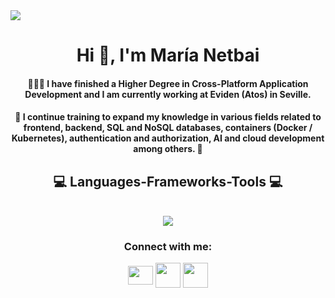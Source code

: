 <img src=https://i.imgur.com/01o5Ll2.png/>

<h1 align="center">Hi 👋, I'm María Netbai</h1>
<h4 align="center">👩🏼‍🎓 I have finished a Higher Degree in Cross-Platform Application Development and I am currently working at Eviden (Atos) in Seville.</h4>
<h4 align="center">📖 I continue training to expand my knowledge in various fields related to frontend, backend, SQL and NoSQL databases, containers (Docker / Kubernetes), authentication and authorization, AI and cloud development among others. 💪</h4>
<h2 align="center">💻 Languages-Frameworks-Tools 💻</h2>
<br/>
<div align="center">
    <img src="https://skillicons.dev/icons?i=vscode,github,git,html,css,js,npm,nodejs,angular,bootstrap,docker,mysql,mongodb,azure,aws,postgres,postman"/>
</div>

<h3 align="center">Connect with me:</h3>
<p align="center">
<a href="mailto:netbaimaria@gmail.com" target="blank"><img align="center" src=https://upload.wikimedia.org/wikipedia/commons/thumb/7/7e/Gmail_icon_%282020%29.svg/2560px-Gmail_icon_%282020%29.svg.png alt="" height="30" width="40"/></a>
<a href="https://linkedin.com/in/marianetbai" target="blank"><img align="center" src=https://upload.wikimedia.org/wikipedia/commons/thumb/c/ca/LinkedIn_logo_initials.png/480px-LinkedIn_logo_initials.png alt="" height="40" width="40"/></a>
<a href="https://instagram.com/marianetbai" target="blank"><img align="center" src=https://upload.wikimedia.org/wikipedia/commons/thumb/e/e7/Instagram_logo_2016.svg/2048px-Instagram_logo_2016.svg.png alt="" height="40" width="40"/></a>
</p>
<br>
 
